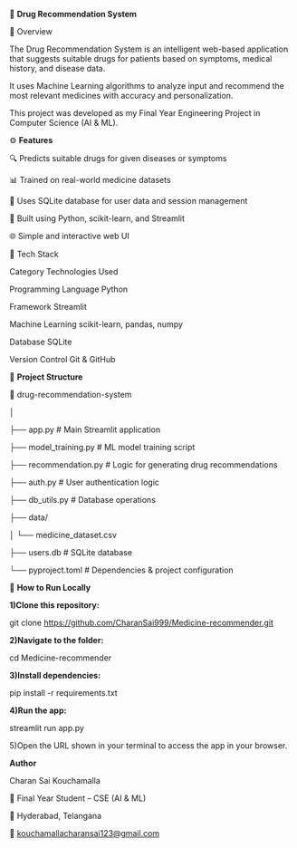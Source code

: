 🧠 **Drug Recommendation System**



📌 Overview



The Drug Recommendation System is an intelligent web-based application that suggests suitable drugs for patients based on symptoms, medical history, and disease data.

It uses Machine Learning algorithms to analyze input and recommend the most relevant medicines with accuracy and personalization.



This project was developed as my Final Year Engineering Project in Computer Science (AI \& ML).



⚙️ **Features**



🔍 Predicts suitable drugs for given diseases or symptoms



📊 Trained on real-world medicine datasets



💾 Uses SQLite database for user data and session management



🧠 Built using Python, scikit-learn, and Streamlit



🌐 Simple and interactive web UI



🧩 Tech Stack

Category	Technologies Used

Programming Language	Python

Framework	Streamlit

Machine Learning	scikit-learn, pandas, numpy

Database	SQLite

Version Control	Git \& GitHub



🧱 **Project Structure**



📁 drug-recommendation-system

│



├── app.py                  # Main Streamlit application



├── model\_training.py       # ML model training script



├── recommendation.py       # Logic for generating drug recommendations



├── auth.py                 # User authentication logic



├── db\_utils.py             # Database operations



├── data/



│   └── medicine\_dataset.csv



├── users.db                # SQLite database



└── pyproject.toml          # Dependencies \& project configuration







🚀 **How to Run Locally**



**1)Clone this repository:**



git clone https://github.com/CharanSai999/Medicine-recommender.git





**2)Navigate to the folder:**



cd Medicine-recommender





**3)Install dependencies:**



pip install -r requirements.txt





**4)Run the app:**



streamlit run app.py





5)Open the URL shown in your terminal to access the app in your browser.





**Author**



Charan Sai Kouchamalla

💼 Final Year Student – CSE (AI \& ML)

📍 Hyderabad, Telangana

📧 kouchamallacharansai123@gmail.com



